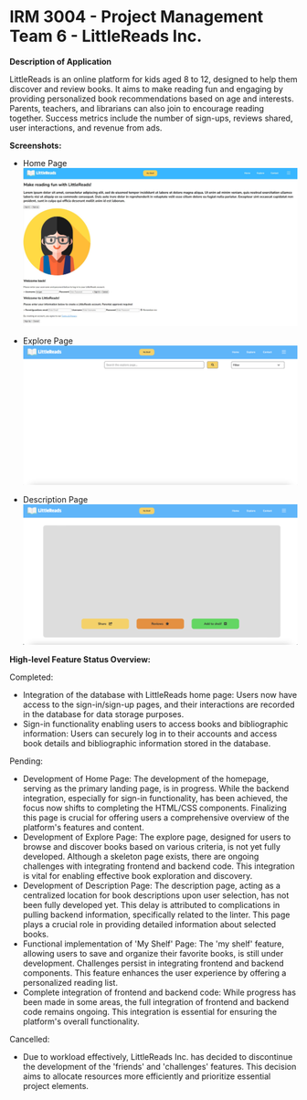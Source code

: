 # IRM 3004 - Project Management Team 6 - LittleReads Inc.

**Description of Application**

LittleReads is an online platform for kids aged 8 to 12, designed to help them discover and review books. It aims to make reading fun and engaging by providing personalized book recommendations based on age and interests. Parents, teachers, and librarians can also join to encourage reading together. Success metrics include the number of sign-ups, reviews shared, user interactions, and revenue from ads.

**Screenshots:**

- Home Page
![Home Page](Images/Home%20Page.jpg)

- Explore Page
![Explore Page](Images/Explore%20Page.png)

- Description Page
![Description Page](Images/Description%20Page.png)

**High-level Feature Status Overview:**

Completed:

- Integration of the database with LittleReads home page: Users now have access to the sign-in/sign-up pages, and their interactions are recorded in the database for data storage purposes.
- Sign-in functionality enabling users to access books and bibliographic information: Users can securely log in to their accounts and access book details and bibliographic information stored in the database.

Pending:

- Development of Home Page: The development of the homepage, serving as the primary landing page, is in progress. While the backend integration, especially for sign-in functionality, has been achieved, the focus now shifts to completing the HTML/CSS components. Finalizing this page is crucial for offering users a comprehensive overview of the platform's features and content.
- Development of Explore Page: The explore page, designed for users to browse and discover books based on various criteria, is not yet fully developed. Although a skeleton page exists, there are ongoing challenges with integrating frontend and backend code. This integration is vital for enabling effective book exploration and discovery.
- Development of Description Page: The description page, acting as a centralized location for book descriptions upon user selection, has not been fully developed yet. This delay is attributed to complications in pulling backend information, specifically related to the linter. This page plays a crucial role in providing detailed information about selected books.
- Functional implementation of 'My Shelf' Page: The 'my shelf' feature, allowing users to save and organize their favorite books, is still under development. Challenges persist in integrating frontend and backend components. This feature enhances the user experience by offering a personalized reading list.
- Complete integration of frontend and backend code: While progress has been made in some areas, the full integration of frontend and backend code remains ongoing. This integration is essential for ensuring the platform's overall functionality.

Cancelled:

- Due to workload effectively, LittleReads Inc. has decided to discontinue the development of the 'friends' and 'challenges' features. This decision aims to allocate resources more efficiently and prioritize essential project elements.
